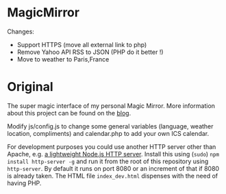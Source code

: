 MagicMirror
===========

Changes:
 * Support HTTPS (move all external link to php)
 * Remove Yahoo API RSS to JSON (PHP do it better !)
 * Move to weather to Paris,France

Original
========
The super magic interface of my personal Magic Mirror. More information about this project can be found on the [blog](http://michaelteeuw.nl/tagged/magicmirror).

Modify js/config.js to change some general variables (language, weather location, compliments) and calendar.php to add your own ICS calendar.

For development purposes you could use another HTTP server other than Apache, e.g. [a lightweight Node.js HTTP server](https://github.com/nodeapps/http-server).
Install this using (```sudo```) ```npm install http-server -g``` and run it from the root of this repository using ```http-server```.
By default it runs on port 8080 or an increment of that if 8080 is already taken.
The HTML file ```index_dev.html``` dispenses with the need of having PHP.

